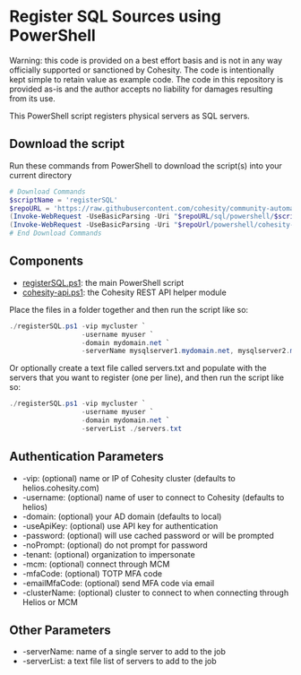# Register SQL Sources using PowerShell

Warning: this code is provided on a best effort basis and is not in any way officially supported or sanctioned by Cohesity. The code is intentionally kept simple to retain value as example code. The code in this repository is provided as-is and the author accepts no liability for damages resulting from its use.

This PowerShell script registers physical servers as SQL servers.

## Download the script

Run these commands from PowerShell to download the script(s) into your current directory

```powershell
# Download Commands
$scriptName = 'registerSQL'
$repoURL = 'https://raw.githubusercontent.com/cohesity/community-automation-samples/main'
(Invoke-WebRequest -UseBasicParsing -Uri "$repoURL/sql/powershell/$scriptName/$scriptName.ps1").content | Out-File "$scriptName.ps1"; (Get-Content "$scriptName.ps1") | Set-Content "$scriptName.ps1"
(Invoke-WebRequest -UseBasicParsing -Uri "$repoUrl/powershell/cohesity-api/cohesity-api.ps1").content | Out-File cohesity-api.ps1; (Get-Content cohesity-api.ps1) | Set-Content cohesity-api.ps1
# End Download Commands
```

## Components

* [registerSQL.ps1](https://raw.githubusercontent.com/cohesity/community-automation-samples/main/sql/registerSQL/registerSQL.ps1): the main PowerShell script
* [cohesity-api.ps1](https://raw.githubusercontent.com/cohesity/community-automation-samples/main/powershell/cohesity-api/cohesity-api.ps1): the Cohesity REST API helper module

Place the files in a folder together and then run the script like so:

```powershell
./registerSQL.ps1 -vip mycluster `
                  -username myuser `
                  -domain mydomain.net `
                  -serverName mysqlserver1.mydomain.net, mysqlserver2.mydomain.net 
```

Or optionally create a text file called servers.txt and populate with the servers that you want to register (one per line), and then run the script like so:

```powershell
./registerSQL.ps1 -vip mycluster `
                  -username myuser `
                  -domain mydomain.net `
                  -serverList ./servers.txt 
```

## Authentication Parameters

* -vip: (optional) name or IP of Cohesity cluster (defaults to helios.cohesity.com)
* -username: (optional) name of user to connect to Cohesity (defaults to helios)
* -domain: (optional) your AD domain (defaults to local)
* -useApiKey: (optional) use API key for authentication
* -password: (optional) will use cached password or will be prompted
* -noPrompt: (optional) do not prompt for password
* -tenant: (optional) organization to impersonate
* -mcm: (optional) connect through MCM
* -mfaCode: (optional) TOTP MFA code
* -emailMfaCode: (optional) send MFA code via email
* -clusterName: (optional) cluster to connect to when connecting through Helios or MCM

## Other Parameters

* -serverName: name of a single server to add to the job
* -serverList: a text file list of servers to add to the job
